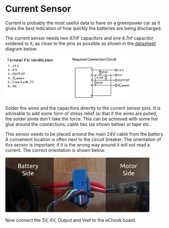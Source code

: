 # Current Sensor

Current is probably the most useful data to have on a greenpower car as it gives the best indication of how quickly the batteries are being discharged.

The current sensor needs two 47nF capacitors and one 4.7nf capacitor soldered to it, as close to the pins as possible as shown in the[ datasheet](http://docs-europe.electrocomponents.com/webdocs/142e/0900766b8142e844.pdf) diagram below:

![](../.gitbook/assets/screenshot-from-2017-11-29-22-09-22.png)

Solder the wires and the capacitors directly to the current sensor pins. It is advisable to add some form of stress relief so that if the wires are pulled, the solder joints don't take the force. This can be achieved with some hot glue around the connections, cable ties \(as shown below\) or tape etc.

This sensor needs to be placed around the main 24V cable from the battery. A convenient location is often next to the circuit breaker. The orientation of this sensor is important; if it is the wrong way around it will not read a current. The correct orientation is shown below.

![](../.gitbook/assets/screenshot-from-2017-11-29-22-10-26.png)

Now connect the 5V, 0V, Output and Vref to the eChook board.

